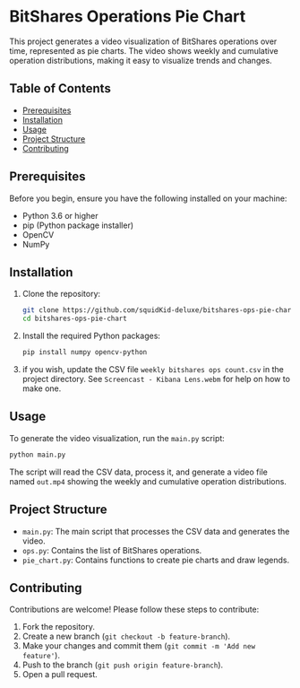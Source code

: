 # BitShares Operations Pie Chart

This project generates a video visualization of BitShares operations over time, represented as pie charts. The video shows weekly and cumulative operation distributions, making it easy to visualize trends and changes.

## Table of Contents

- [Prerequisites](#prerequisites)
- [Installation](#installation)
- [Usage](#usage)
- [Project Structure](#project-structure)
- [Contributing](#contributing)

## Prerequisites

Before you begin, ensure you have the following installed on your machine:

- Python 3.6 or higher
- pip (Python package installer)
- OpenCV
- NumPy

## Installation

1. Clone the repository:

   ```bash
   git clone https://github.com/squidKid-deluxe/bitshares-ops-pie-chart.git
   cd bitshares-ops-pie-chart
   ```

2. Install the required Python packages:

   ```bash
   pip install numpy opencv-python
   ```

3. if you wish, update the CSV file `weekly bitshares ops count.csv` in the project directory. See `Screencast - Kibana Lens.webm` for help on how to make one.

## Usage

To generate the video visualization, run the `main.py` script:

```bash
python main.py
```

The script will read the CSV data, process it, and generate a video file named `out.mp4` showing the weekly and cumulative operation distributions.

## Project Structure

- `main.py`: The main script that processes the CSV data and generates the video.
- `ops.py`: Contains the list of BitShares operations.
- `pie_chart.py`: Contains functions to create pie charts and draw legends.

## Contributing

Contributions are welcome! Please follow these steps to contribute:

1. Fork the repository.
2. Create a new branch (`git checkout -b feature-branch`).
3. Make your changes and commit them (`git commit -m 'Add new feature'`).
4. Push to the branch (`git push origin feature-branch`).
5. Open a pull request.
